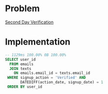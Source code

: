 # Problem

[Second Day Verification](https://leetcode.com/problems/second-day-verification/)

# Implementation

```sql
-- 1129ms 100.00% 0B 100.00%
SELECT user_id
  FROM emails 
  JOIN texts 
    ON emails.email_id = texts.email_id
 WHERE signup_action = 'Verified' AND
       DATEDIFF(action_date, signup_date) = 1
 ORDER BY user_id     
```
